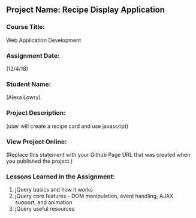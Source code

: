 ## Project Name:  Recipe Display Application

### Course Title:
Web Application Development

### Assignment Date:  
(12/4/18)

### Student Name:  
(Alexa Lowry)

### Project Description:
(user will create a recipe card and use javascript)

### View Project Online:
(Replace this statement with your Github Page URL that was created when you 
 published the project.)

### Lessons Learned in the Assignment:
1. jQuery basics and how it works
2. jQuery core features - DOM manipulation, event handling, AJAX support, and animation
3. jQuery useful resources

